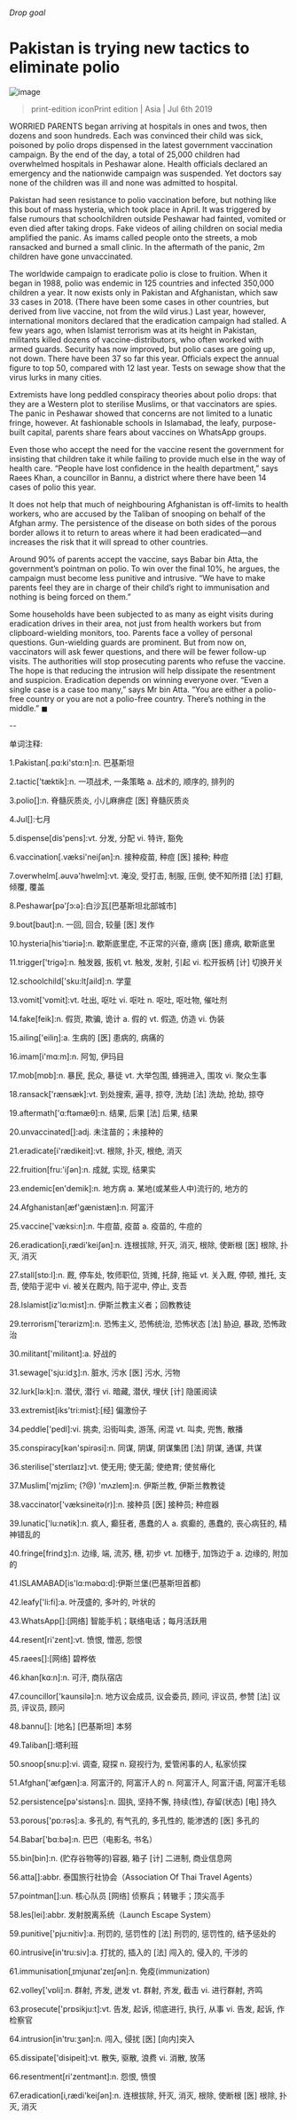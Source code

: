 ###### Drop goal
# Pakistan is trying new tactics to eliminate polio 
![image](images/20190706_ASP501.jpg) 
> print-edition iconPrint edition | Asia | Jul 6th 2019 
WORRIED PARENTS began arriving at hospitals in ones and twos, then dozens and soon hundreds. Each was convinced their child was sick, poisoned by polio drops dispensed in the latest government vaccination campaign. By the end of the day, a total of 25,000 children had overwhelmed hospitals in Peshawar alone. Health officials declared an emergency and the nationwide campaign was suspended. Yet doctors say none of the children was ill and none was admitted to hospital. 
Pakistan had seen resistance to polio vaccination before, but nothing like this bout of mass hysteria, which took place in April. It was triggered by false rumours that schoolchildren outside Peshawar had fainted, vomited or even died after taking drops. Fake videos of ailing children on social media amplified the panic. As imams called people onto the streets, a mob ransacked and burned a small clinic. In the aftermath of the panic, 2m children have gone unvaccinated. 
The worldwide campaign to eradicate polio is close to fruition. When it began in 1988, polio was endemic in 125 countries and infected 350,000 children a year. It now exists only in Pakistan and Afghanistan, which saw 33 cases in 2018. (There have been some cases in other countries, but derived from live vaccine, not from the wild virus.) Last year, however, international monitors declared that the eradication campaign had stalled. A few years ago, when Islamist terrorism was at its height in Pakistan, militants killed dozens of vaccine-distributors, who often worked with armed guards. Security has now improved, but polio cases are going up, not down. There have been 37 so far this year. Officials expect the annual figure to top 50, compared with 12 last year. Tests on sewage show that the virus lurks in many cities. 
Extremists have long peddled conspiracy theories about polio drops: that they are a Western plot to sterilise Muslims, or that vaccinators are spies. The panic in Peshawar showed that concerns are not limited to a lunatic fringe, however. At fashionable schools in Islamabad, the leafy, purpose-built capital, parents share fears about vaccines on WhatsApp groups. 
Even those who accept the need for the vaccine resent the government for insisting that children take it while failing to provide much else in the way of health care. “People have lost confidence in the health department,” says Raees Khan, a councillor in Bannu, a district where there have been 14 cases of polio this year. 
It does not help that much of neighbouring Afghanistan is off-limits to health workers, who are accused by the Taliban of snooping on behalf of the Afghan army. The persistence of the disease on both sides of the porous border allows it to return to areas where it had been eradicated—and increases the risk that it will spread to other countries. 
Around 90% of parents accept the vaccine, says Babar bin Atta, the government’s pointman on polio. To win over the final 10%, he argues, the campaign must become less punitive and intrusive. “We have to make parents feel they are in charge of their child’s right to immunisation and nothing is being forced on them.” 
Some households have been subjected to as many as eight visits during eradication drives in their area, not just from health workers but from clipboard-wielding monitors, too. Parents face a volley of personal questions. Gun-wielding guards are prominent. But from now on, vaccinators will ask fewer questions, and there will be fewer follow-up visits. The authorities will stop prosecuting parents who refuse the vaccine. The hope is that reducing the intrusion will help dissipate the resentment and suspicion. Eradication depends on winning everyone over. “Even a single case is a case too many,” says Mr bin Atta. “You are either a polio-free country or you are not a polio-free country. There’s nothing in the middle.” ◼ 
-- 
 单词注释:
1.Pakistan[.pɑ:ki'stɑ:n]:n. 巴基斯坦 
2.tactic['tæktik]:n. 一项战术, 一条策略 a. 战术的, 顺序的, 排列的 
3.polio[]:n. 脊髓灰质炎, 小儿麻痹症 [医] 脊髓灰质炎 
4.Jul[]:七月 
5.dispense[dis'pens]:vt. 分发, 分配 vi. 特许, 豁免 
6.vaccination[.væksi'neiʃәn]:n. 接种疫苗, 种痘 [医] 接种; 种痘 
7.overwhelm[.әuvә'hwelm]:vt. 淹没, 受打击, 制服, 压倒, 使不知所措 [法] 打翻, 倾覆, 覆盖 
8.Peshawar[pә'ʃɔ:ә]:白沙瓦[巴基斯坦北部城市] 
9.bout[baut]:n. 一回, 回合, 较量 [医] 发作 
10.hysteria[his'tiәriә]:n. 歇斯底里症, 不正常的兴奋, 癔病 [医] 癔病, 歇斯底里 
11.trigger['trigә]:n. 触发器, 扳机 vt. 触发, 发射, 引起 vi. 松开扳柄 [计] 切换开关 
12.schoolchild['sku:ltʃaild]:n. 学童 
13.vomit['vɒmit]:vt. 吐出, 呕吐 vi. 呕吐 n. 呕吐, 呕吐物, 催吐剂 
14.fake[feik]:n. 假货, 欺骗, 诡计 a. 假的 vt. 假造, 仿造 vi. 伪装 
15.ailing['eiliŋ]:a. 生病的 [医] 患病的, 病痛的 
16.imam[i'mɑ:m]:n. 阿訇, 伊玛目 
17.mob[mɒb]:n. 暴民, 民众, 暴徒 vt. 大举包围, 蜂拥进入, 围攻 vi. 聚众生事 
18.ransack['rænsæk]:vt. 到处搜索, 遍寻, 掠夺, 洗劫 [法] 洗劫, 抢劫, 掠夺 
19.aftermath['ɑ:ftәmæθ]:n. 结果, 后果 [法] 后果, 结果 
20.unvaccinated[]:adj. 未注苗的；未接种的 
21.eradicate[i'rædikeit]:vt. 根除, 扑灭, 根绝, 消灭 
22.fruition[fru:'iʃәn]:n. 成就, 实现, 结果实 
23.endemic[en'demik]:n. 地方病 a. 某地(或某些人中)流行的, 地方的 
24.Afghanistan[æf'gænistæn]:n. 阿富汗 
25.vaccine['væksi:n]:n. 牛痘苗, 疫苗 a. 疫苗的, 牛痘的 
26.eradication[i,rædi'keiʃәn]:n. 连根拔除, 歼灭, 消灭, 根除, 使断根 [医] 根除, 扑灭, 消灭 
27.stall[stɒ:l]:n. 厩, 停车处, 牧师职位, 货摊, 托辞, 拖延 vt. 关入厩, 停顿, 推托, 支吾, 使陷于泥中 vi. 被关在厩内, 陷于泥中, 停止, 支吾 
28.Islamist[iz'lɑ:mist]:n. 伊斯兰教主义者；回教教徒 
29.terrorism['terәrizm]:n. 恐怖主义, 恐怖统治, 恐怖状态 [法] 胁迫, 暴政, 恐怖政治 
30.militant['militәnt]:a. 好战的 
31.sewage['sju:idʒ]:n. 脏水, 污水 [医] 污水, 污物 
32.lurk[lә:k]:n. 潜伏, 潜行 vi. 暗藏, 潜伏, 埋伏 [计] 隐匿阅读 
33.extremist[iks'tri:mist]:[经] 偏激份子 
34.peddle['pedl]:vi. 挑卖, 沿街叫卖, 游荡, 闲混 vt. 叫卖, 兜售, 散播 
35.conspiracy[kәn'spirәsi]:n. 同谋, 阴谋, 阴谋集团 [法] 阴谋, 通谋, 共谋 
36.sterilise['sterɪlaɪz]:vt. 使无用; 使无菌; 使绝育; 使贫瘠化 
37.Muslim['mjzlim; (?@) 'mʌzlem]:n. 伊斯兰教, 伊斯兰教教徒 
38.vaccinator['væksineitә(r)]:n. 接种员 [医] 接种员; 种痘器 
39.lunatic['lu:nәtik]:n. 疯人, 癫狂者, 愚蠢的人 a. 疯癫的, 愚蠢的, 丧心病狂的, 精神错乱的 
40.fringe[frindʒ]:n. 边缘, 端, 流苏, 穗, 初步 vt. 加穗于, 加饰边于 a. 边缘的, 附加的 
41.ISLAMABAD[is'lɑ:mәbɑ:d]:伊斯兰堡(巴基斯坦首都) 
42.leafy['li:fi]:a. 叶茂盛的, 多叶的, 叶状的 
43.WhatsApp[]:[网络] 智能手机；联络电话；每月活跃用 
44.resent[ri'zent]:vt. 愤恨, 憎恶, 怨恨 
45.raees[]:[网络] 碧桦依 
46.khan[kɑ:n]:n. 可汗, 商队宿店 
47.councillor['kaunsilә]:n. 地方议会成员, 议会委员, 顾问, 评议员, 参赞 [法] 议员, 评议员, 顾问 
48.bannu[]: [地名] [巴基斯坦] 本努 
49.Taliban[]:塔利班 
50.snoop[snu:p]:vi. 调查, 窥探 n. 窥视行为, 爱管闲事的人, 私家侦探 
51.Afghan['æfgæn]:a. 阿富汗的, 阿富汗人的 n. 阿富汗人, 阿富汗语, 阿富汗毛毯 
52.persistence[pә'sistәns]:n. 固执, 坚持不懈, 持续(性), 存留(状态) [电] 持久 
53.porous['pɒ:rәs]:a. 多孔的, 有气孔的, 多孔性的, 能渗透的 [医] 多孔的 
54.Babar['bɑ:bə]:n. 巴巴（电影名, 书名） 
55.bin[bin]:n. (贮存谷物等的)容器, 箱子 [计] 二进制, 商业信息网 
56.atta[]:abbr. 泰国旅行社协会（Association Of Thai Travel Agents） 
57.pointman[]:un. 核心队员 [网络] 侦察兵；转辙手；顶尖高手 
58.les[lei]:abbr. 发射脱离系统（Launch Escape System） 
59.punitive['pju:nitiv]:a. 刑罚的, 惩罚性的 [法] 刑罚的, 惩罚性的, 结予惩处的 
60.intrusive[in'tru:siv]:a. 打扰的, 插入的 [法] 闯入的, 侵入的, 干涉的 
61.immunisation[ˌɪmjʊnaɪ'zeɪʃən]:n. 免疫(immunization) 
62.volley['vɒli]:n. 群射, 齐发, 迸发 vt. 群射, 齐发, 截击 vi. 进行群射, 齐鸣 
63.prosecute['prɒsikju:t]:vt. 告发, 起诉, 彻底进行, 执行, 从事 vi. 告发, 起诉, 作检察官 
64.intrusion[in'tru:ʒәn]:n. 闯入, 侵扰 [医] [向内]突入 
65.dissipate['disipeit]:vt. 散失, 驱散, 浪费 vi. 消散, 放荡 
66.resentment[ri'zentmәnt]:n. 怨恨, 愤恨 
67.eradication[i,rædi'keiʃәn]:n. 连根拔除, 歼灭, 消灭, 根除, 使断根 [医] 根除, 扑灭, 消灭 
